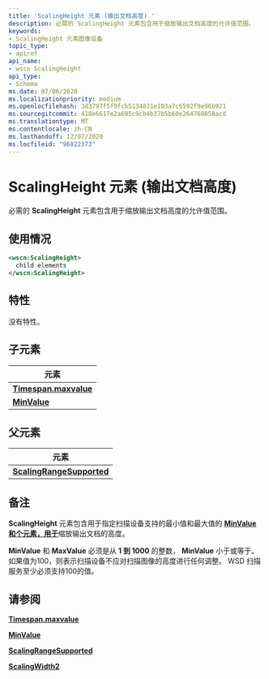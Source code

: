 ```yaml
---
title: 'ScalingHeight 元素 (输出文档高度) '
description: 必需的 ScalingHeight 元素包含用于缩放输出文档高度的允许值范围。
keywords:
- ScalingHeight 元素图像设备
topic_type:
- apiref
api_name:
- wscn ScalingHeight
api_type:
- Schema
ms.date: 07/06/2020
ms.localizationpriority: medium
ms.openlocfilehash: 3d3797f5f9fcb5134831e103a7c6592f9e96b921
ms.sourcegitcommit: 418e6617e2a695c9cb4b37b5b60e264760858acd
ms.translationtype: MT
ms.contentlocale: zh-CN
ms.lasthandoff: 12/07/2020
ms.locfileid: "96822373"
---
```

# <a name="scalingheight-element-output-document-height"></a>ScalingHeight 元素 (输出文档高度) 

必需的 **ScalingHeight** 元素包含用于缩放输出文档高度的允许值范围。

## <a name="usage"></a>使用情况

```xml
<wscn:ScalingHeight>
  child elements
</wscn:ScalingHeight>
```

## <a name="attributes"></a>特性

没有特性。

## <a name="child-elements"></a>子元素

| 元素 |
|--|
| [**Timespan.maxvalue**](maxvalue.md) |
| [**MinValue**](minvalue.md) |

## <a name="parent-elements"></a>父元素

| 元素 |
|--|
| [**ScalingRangeSupported**](scalingrangesupported.md) |

## <a name="remarks"></a>备注

**ScalingHeight** 元素包含用于指定扫描设备支持的最小值和最大值的 [**MinValue**](minvalue.md) [**和个元素，用于**](maxvalue.md)缩放输出文档的高度。

**MinValue** 和 **MaxValue** 必须是从 **1 到 1000** 的整数， **MinValue** 小于或等于。 如果值为100，则表示扫描设备不应对扫描图像的高度进行任何调整。 WSD 扫描服务至少必须支持100的值。

## <a name="see-also"></a>请参阅

[**Timespan.maxvalue**](maxvalue.md)

[**MinValue**](minvalue.md)

[**ScalingRangeSupported**](scalingrangesupported.md)

[**ScalingWidth2**](scalingwidth.md)
